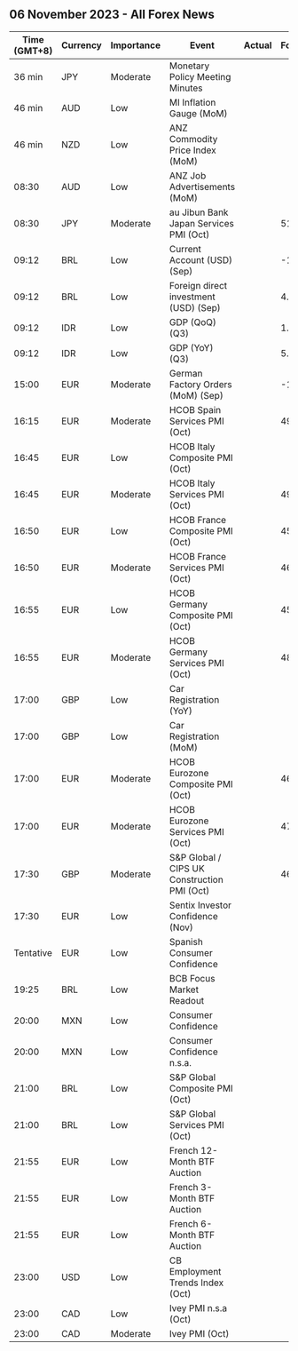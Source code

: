 ## 06 November 2023 - All Forex News

| Time (GMT+8) | Currency | Importance | Event | Actual | Forecast | Previous |
|------|----------|------------|-------|--------|----------|----------|
| 36 min | JPY | Moderate | Monetary Policy Meeting Minutes |  |  |  |
| 46 min | AUD | Low | MI Inflation Gauge (MoM) |  |  | 0.0% |
| 46 min | NZD | Low | ANZ Commodity Price Index (MoM) |  |  | 1.3% |
| 08:30 | AUD | Low | ANZ Job Advertisements (MoM) |  |  | -0.1% |
| 08:30 | JPY | Moderate | au Jibun Bank Japan Services PMI (Oct) |  | 51.1 | 51.1 |
| 09:12 | BRL | Low | Current Account (USD) (Sep) |  | -1.40B | -0.78B |
| 09:12 | BRL | Low | Foreign direct investment (USD) (Sep) |  | 4.70B | 4.27B |
| 09:12 | IDR | Low | GDP (QoQ) (Q3) |  | 1.71% | 3.86% |
| 09:12 | IDR | Low | GDP (YoY) (Q3) |  | 5.05% | 5.17% |
| 15:00 | EUR | Moderate | German Factory Orders (MoM) (Sep) |  | -1.1% | 3.9% |
| 16:15 | EUR | Moderate | HCOB Spain Services PMI (Oct) |  | 49.5 | 50.5 |
| 16:45 | EUR | Low | HCOB Italy Composite PMI (Oct) |  |  | 49.2 |
| 16:45 | EUR | Moderate | HCOB Italy Services PMI (Oct) |  | 49.5 | 49.9 |
| 16:50 | EUR | Low | HCOB France Composite PMI (Oct) |  | 45.3 | 45.3 |
| 16:50 | EUR | Moderate | HCOB France Services PMI (Oct) |  | 46.1 | 46.1 |
| 16:55 | EUR | Low | HCOB Germany Composite PMI (Oct) |  | 45.8 | 45.8 |
| 16:55 | EUR | Moderate | HCOB Germany Services PMI (Oct) |  | 48.0 | 48.0 |
| 17:00 | GBP | Low | Car Registration (YoY) |  |  | 21.0% |
| 17:00 | GBP | Low | Car Registration (MoM) |  |  | 218.3% |
| 17:00 | EUR | Moderate | HCOB Eurozone Composite PMI (Oct) |  | 46.5 | 46.5 |
| 17:00 | EUR | Moderate | HCOB Eurozone Services PMI (Oct) |  | 47.8 | 47.8 |
| 17:30 | GBP | Moderate | S&P Global / CIPS UK Construction PMI (Oct) |  | 46.0 | 45.0 |
| 17:30 | EUR | Low | Sentix Investor Confidence (Nov) |  |  | -21.9 |
| Tentative | EUR | Low | Spanish Consumer Confidence |  |  | 77.2 |
| 19:25 | BRL | Low | BCB Focus Market Readout |  |  |  |
| 20:00 | MXN | Low | Consumer Confidence |  |  | 46.8 |
| 20:00 | MXN | Low | Consumer Confidence n.s.a. |  |  | 46.4 |
| 21:00 | BRL | Low | S&P Global Composite PMI (Oct) |  |  | 49.0 |
| 21:00 | BRL | Low | S&P Global Services PMI (Oct) |  |  | 48.7 |
| 21:55 | EUR | Low | French 12-Month BTF Auction |  |  | 3.711% |
| 21:55 | EUR | Low | French 3-Month BTF Auction |  |  | 3.745% |
| 21:55 | EUR | Low | French 6-Month BTF Auction |  |  | 3.797% |
| 23:00 | USD | Low | CB Employment Trends Index (Oct) |  |  | 114.66 |
| 23:00 | CAD | Low | Ivey PMI n.s.a (Oct) |  |  | 54.2 |
| 23:00 | CAD | Moderate | Ivey PMI (Oct) |  |  | 53.1 |
